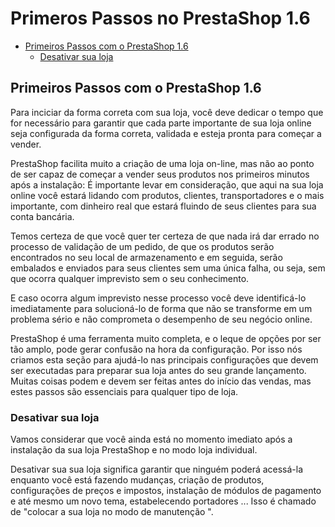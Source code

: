 # Primeros Passos no PrestaShop 1.6

* [Primeiros Passos com o PrestaShop 1.6](primeros-passos-no-prestashop-1.6.md#PrimerosPassosnoPrestaShop1.6-PrimeirosPassoscomoPrestaShop1.6)
  * [Desativar sua loja](primeros-passos-no-prestashop-1.6.md#PrimerosPassosnoPrestaShop1.6-Desativarsualoja)

## Primeiros Passos com o PrestaShop 1.6 <a href="#primerospassosnoprestashop1.6-primeirospassoscomoprestashop1.6" id="primerospassosnoprestashop1.6-primeirospassoscomoprestashop1.6"></a>

Para inciciar da forma correta com sua loja, você deve dedicar o tempo que for necessário para garantir que cada parte importante de sua loja online seja configurada da forma correta, validada e esteja pronta para começar a vender.

PrestaShop facilita muito a criação de uma loja on-line, mas não ao ponto de ser capaz de começar a vender seus produtos nos primeiros minutos após a instalação: É importante levar em consideração, que aqui na sua loja online você estará lidando com produtos, clientes, transportadores e o mais importante, com dinheiro real que estará fluindo de seus clientes para sua conta bancária.&#x20;

Temos certeza de que você quer ter certeza de que nada irá dar errado no processo de validação de um pedido, de que os produtos serão encontrados no seu local de armazenamento e em seguida, serão embalados e enviados para seus clientes sem uma única falha, ou seja, sem que ocorra qualquer imprevisto sem o seu conhecimento.

E caso ocorra algum imprevisto nesse processo você deve identificá-lo imediatamente para solucioná-lo de forma que não se transforme em um problema sério e não comprometa o desempenho de seu negócio online.

&#x20;PrestaShop é uma ferramenta muito completa, e o leque de opções por ser tão amplo, pode gerar confusão na hora da configuração. Por isso nós criamos esta seção para ajudá-lo nas principais configurações que devem ser executadas para preparar sua loja antes do seu grande lançamento. Muitas coisas podem e devem ser feitas antes do início das vendas, mas estes passos são essenciais para qualquer tipo de loja.

### Desativar sua loja <a href="#primerospassosnoprestashop1.6-desativarsualoja" id="primerospassosnoprestashop1.6-desativarsualoja"></a>

Vamos considerar que você ainda está no momento imediato após a instalação da sua loja PrestaShop e no modo loja individual.

Desativar sua sua loja significa garantir que ninguém poderá acessá-la enquanto você está fazendo mudanças, criação de produtos, configurações de preços e impostos, instalação de módulos de pagamento e até mesmo um novo tema, estabelecendo portadores ... Isso é chamado de "colocar a sua loja no modo de manutenção ".
